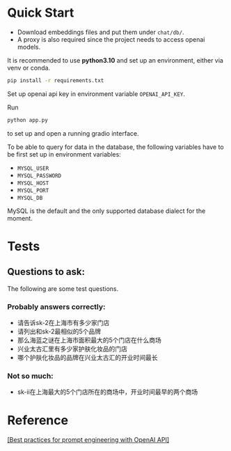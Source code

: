 
# Quick Start

- Download embeddings files and put them under ``chat/db/``.
- A proxy is also required since the project needs to access openai models.

It is recommended to use **python3.10** and set up an environment, either via venv or conda.

```bash
pip install -r requirements.txt
```

Set up openai api key in environment variable ``OPENAI_API_KEY``.

Run
```bash
python app.py
```
to set up and open a running gradio interface.

To be able to query for data in the database,
the following variables have to be first set up in environment variables:

- ``MYSQL_USER``
- ``MYSQL_PASSWORD``
- ``MYSQL_HOST``
- ``MYSQL_PORT``
- ``MYSQL_DB``

MySQL is the default and the only supported database dialect for the moment.


# Tests
## Questions to ask:

The following are some test questions.

### Probably answers correctly:
- 请告诉sk-2在上海市有多少家门店
- 请列出和sk-2最相似的5个品牌
- 那么海蓝之谜在上海市面积最大的5个门店在什么商场
- 兴业太古汇里有多少家护肤化妆品的门店
- 哪个护肤化妆品的品牌在兴业太古汇的开业时间最长

### Not so much:
- sk-ii在上海最大的5个门店所在的商场中，开业时间最早的两个商场


# Reference
[\[Best practices for prompt engineering with OpenAI API\]](https://help.openai.com/en/articles/6654000-best-practices-for-prompt-engineering-with-openai-api)